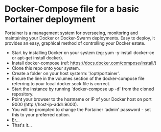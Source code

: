 # Docker-Compose file for a basic Portainer deployment

Portainer is a management system for overseeing, monitoring and maintaining your Docker or Docker-Swarm
deployments. Easy to deploy, it provides an easy, graphical method of controlling your Docker estate.

- Start by installing Docker on your system (eg: yum -y install docker-ce or apt-get install docker).
- Install docker-compose (ref: https://docs.docker.com/compose/install/)
- Clone this repo onto your system.
- Create a folder on your host systerm: '/opt/portainer'.
- Ensure the line in the volumes section of the docker-compose file referring to your local docker.sock
file is correct.
- Start the instance by running 'docker-compose up -d' from the cloned repository.
- Point your browser to the hostname or IP of your Docker host on port 9000 (http://host-ip-addr:9000).
- You will be prompted to change the Portainer 'admin' password - set this to your preferred option.
- Er...
- That's it...
